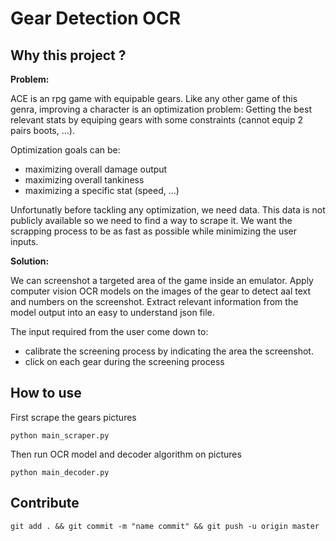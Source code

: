 # Gear Detection OCR


## Why this project ?

**Problem:**

ACE is an rpg game with equipable gears. Like any other game of this genra, improving a character is an optimization problem: Getting the best relevant stats by equiping gears with some constraints (cannot equip 2 pairs boots, ...).

Optimization goals can be:
- maximizing overall damage output
- maximizing overall tankiness
- maximizing a specific stat (speed, ...)

Unfortunatly before tackling any optimization, we need data. 
This data is not publicly available so we need to find a way to scrape it.
We want the scrapping process to be as fast as possible while minimizing the user inputs.

**Solution:**

We can screenshot a targeted area of the game inside an emulator.
Apply computer vision OCR models on the images of the gear to detect aal text and numbers on the screenshot.
Extract relevant information from the model output into an easy to understand json file.

The input required from the user come down to:
- calibrate the screening process by indicating the area the screenshot.
- click on each gear during the screening process

## How to use

First scrape the gears pictures

```ssh
python main_scraper.py
```

Then run OCR model and decoder algorithm on pictures

```ssh
python main_decoder.py
```

## Contribute

```ssh
git add . && git commit -m "name commit" && git push -u origin master
```


